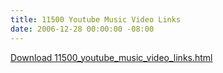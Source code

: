 ```yaml
---
title: 11500 Youtube Music Video Links
date: 2006-12-28 00:00:00 -08:00
---
```


<p><a href="http://notes.torrez.org/files/11500_youtube_music_video_links.html">Download 11500_youtube_music_video_links.html</a></p>

